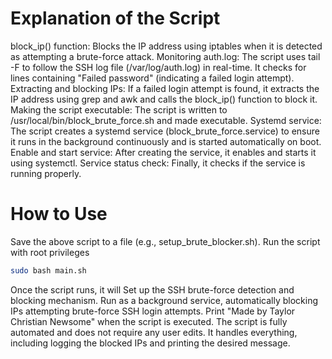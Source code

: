 # Explanation of the Script
block_ip() function: Blocks the IP address using iptables when it is detected as attempting a brute-force attack.
Monitoring auth.log: The script uses tail -F to follow the SSH log file (/var/log/auth.log) in real-time. It checks for lines containing "Failed password" (indicating a failed login attempt).
Extracting and blocking IPs: If a failed login attempt is found, it extracts the IP address using grep and awk and calls the block_ip() function to block it.
Making the script executable: The script is written to /usr/local/bin/block_brute_force.sh and made executable.
Systemd service: The script creates a systemd service (block_brute_force.service) to ensure it runs in the background continuously and is started automatically on boot.
Enable and start service: After creating the service, it enables and starts it using systemctl.
Service status check: Finally, it checks if the service is running properly.

# How to Use
Save the above script to a file (e.g., setup_brute_blocker.sh).
Run the script with root privileges
```bash
sudo bash main.sh
```
Once the script runs, it will
Set up the SSH brute-force detection and blocking mechanism.
Run as a background service, automatically blocking IPs attempting brute-force SSH login attempts.
Print "Made by Taylor Christian Newsome" when the script is executed.
The script is fully automated and does not require any user edits. It handles everything, including logging the blocked IPs and printing the desired message.
